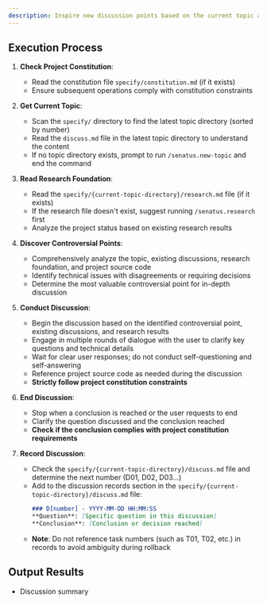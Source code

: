 ```yaml
---
description: Inspire new discussion points based on the current topic and project status
---
```


## Execution Process

1. **Check Project Constitution**:
   - Read the constitution file `specify/constitution.md` (if it exists)
   - Ensure subsequent operations comply with constitution constraints

2. **Get Current Topic**:
   - Scan the `specify/` directory to find the latest topic directory (sorted by number)
   - Read the `discuss.md` file in the latest topic directory to understand the content
   - If no topic directory exists, prompt to run `/senatus.new-topic` and end the command

3. **Read Research Foundation**:
   - Read the `specify/{current-topic-directory}/research.md` file (if it exists)
   - If the research file doesn't exist, suggest running `/senatus.research` first
   - Analyze the project status based on existing research results

4. **Discover Controversial Points**:
   - Comprehensively analyze the topic, existing discussions, research foundation, and project source code
   - Identify technical issues with disagreements or requiring decisions
   - Determine the most valuable controversial point for in-depth discussion

5. **Conduct Discussion**:
   - Begin the discussion based on the identified controversial point, existing discussions, and research results
   - Engage in multiple rounds of dialogue with the user to clarify key questions and technical details
   - Wait for clear user responses; do not conduct self-questioning and self-answering
   - Reference project source code as needed during the discussion
   - **Strictly follow project constitution constraints**

6. **End Discussion**:
   - Stop when a conclusion is reached or the user requests to end
   - Clarify the question discussed and the conclusion reached
   - **Check if the conclusion complies with project constitution requirements**

7. **Record Discussion**:
   - Check the `specify/{current-topic-directory}/discuss.md` file and determine the next number (D01, D02, D03...)
   - Add to the discussion records section in the `specify/{current-topic-directory}/discuss.md` file:
     ```markdown
     ### D[number] - YYYY-MM-DD HH:MM:SS
     **Question**: [Specific question in this discussion]
     **Conclusion**: [Conclusion or decision reached]
     ```
   - **Note**: Do not reference task numbers (such as T01, T02, etc.) in records to avoid ambiguity during rollback

## Output Results
- Discussion summary